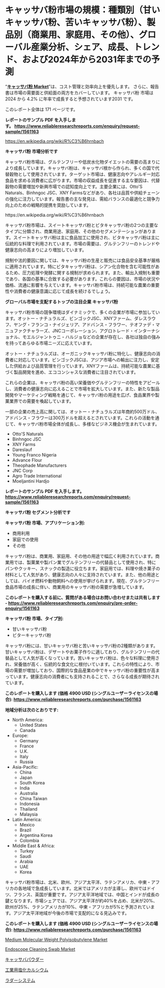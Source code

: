 <p><h1>キャッサバ粉市場の規模：種類別（甘いキャッサバ粉、苦いキャッサバ粉）、製品別（商業用、家庭用、その他）、グローバル産業分析、シェア、成長、トレンド、および2024年から2031年までの予測</h1></p><p>&ldquo;<strong><a href="https://www.reliableresearchreports.com/cassava-flour-r1561163">キャッサバ粉 Market</a></strong>&rdquo;は、コスト管理と効率向上を優先します。 さらに、報告書は市場の需要面と供給面の両方をカバーしています。 キャッサバ粉 市場は 2024 から 4.2% に年率で成長すると予想されています2031 です。</p>
<p>このレポート全体は 171 ページです。</p>
<p><strong>レポートのサンプル PDF を入手します。&nbsp;<a href="https://www.reliableresearchreports.com/enquiry/request-sample/1561163">https://www.reliableresearchreports.com/enquiry/request-sample/1561163</a></strong></p>
<p><a href="https://en.wikipedia.org/wiki/R%C3%B6hrnbach">https://en.wikipedia.org/wiki/R%C3%B6hrnbach</a></p>
<p><strong>キャッサバ粉 市場分析です</strong></p>
<p><p>キャッサバ粉市場は、グルテンフリーや低炭水化物ダイエットの需要の高まりにより成長しています。キャッサバ粉は、キャッサバ根から作られ、多くの国で代替穀物として使用されています。ターゲット市場は、健康志向やアレルギー対応食品を求める消費者に広がります。市場の収益成長を促進する主な要因は、代替穀物の需要増加や新興市場での認知度向上です。主要企業には、Otto'S Naturals、Binhngoc JSC、XNY Farmsなどがあり、各社は品質や供給チェーンの強化に注力しています。報告書の主な発見は、需給バランスの最適化と競争力向上のための戦略的提携を奨励しています。</p></p>
<p>https://en.wikipedia.org/wiki/R%C3%B6hrnbach</p>
<p><p>キャッサバ粉市場は、スイートキャッサバ粉とビタキャッサバ粉の2つの主要なタイプに分類され、商業用途、家庭用、その他のセグメンテーションがあります。スイートキャッサバ粉は主に食品加工に使用され、ビタキャッサバ粉は主に伝統的な料理で利用されています。市場の需要は、グルテンフリーのトレンドや健康志向の高まりにより増加しています。</p><p>規制や法的要因に関しては、キャッサバ粉の生産と販売には食品安全基準が厳格に適用されています。特にビタキャッサバ粉は、シアン化合物を含む可能性があるため、圧力処理や発酵に関する規制が求められます。また、輸出入規制も重要であり、各国の基準に合致する必要があります。これらの要因は、市場の状況や価格、流通に影響を与えています。キャッサバ粉市場は、持続可能な農業の重要性や消費者の健康意識に応じて成長を続けるでしょう。</p></p>
<p><strong>グローバル市場を支配するトップの注目企業 キャッサバ粉</strong></p>
<p><p>キャッサバ粉市場の競争環境はダイナミックで、多くの企業が市場に参加しています。オットー・ナチュラルズ、ビンゴックJSC、XNYファーム、ダレスラウフ、ヤング・フランコ・ナイジェリア、アドバンス・フラワー、テオファデ・マニュファクチャラーズ、JNCコーポレーション、アグロトレード・インターナショナル、モエルジャントゥニ・ハルジョなどの企業が存在し、各社は独自の強みを持ってあらゆる市場ニーズに応えています。</p><p>オットー・ナチュラルズは、オーガニックキャッサバ粉に特化し、健康志向の消費者に対応しています。ビンゴックJSCは、アジア市場への輸出に注力し、安定した供給および品質管理を行っています。XNYファームは、持続可能な農業に基づく製品開発を進め、エココンシャスな消費者に注目されています。</p><p>これらの企業は、キャッサバ粉の高い栄養価やグルテンフリーの特性をアピールし、消費者の健康志向に応えることで市場を拡大しています。また、新たな製品開発やマーケティング戦略を通じて、キャッサバ粉の用途を広げ、食品業界や製菓業界での需要を喚起しています。</p><p>一部の企業の売上高に関しては、オットー・ナチュラルズは年商約500万ドル、アドバンス・フラワーは300万ドルを超えるとされています。これらの活動を通じて、キャッサバ粉市場全体が成長し、多様なビジネス機会が生まれています。</p></p>
<p><ul><li>Otto'S Naturals</li><li>Binhngoc JSC</li><li>XNY Farms</li><li>Dareslauf</li><li>Young Franco Nigeria</li><li>Advance Flour</li><li>Theophade Manufacturers</li><li>JNC Corp</li><li>Agro Trade International</li><li>Moeljantini Hardjo</li></ul></p>
<p><strong>レポートのサンプル PDF を入手します。 <a href="https://www.reliableresearchreports.com/enquiry/request-sample/1561163">https://www.reliableresearchreports.com/enquiry/request-sample/1561163</a></strong></p>
<p><strong>キャッサバ粉 セグメント分析です</strong></p>
<p><strong>キャッサバ粉 市場、アプリケーション別:</strong></p>
<p><ul><li>商用利用</li><li>家庭での使用</li><li>その他</li></ul></p>
<p><p>キャッサバ粉は、商業用、家庭用、その他の用途で幅広く利用されています。商業用では、製菓業や製パン業でグルテンフリーの代替品として使用され、特にパンやクッキー、スナックの製造に役立ちます。家庭用では、料理や焼き菓子の材料として人気があり、健康志向の人々に支持されています。また、他の用途としては、バイオ燃料や動物飼料への使用が挙げられます。現在、グルテンフリー食品市場の成長に伴い、商業用のキャッサバ粉の需要が急増しています。</p></p>
<p><strong>このレポートを購入する前に、質問がある場合はお問い合わせまたは共有します - <a href="https://www.reliableresearchreports.com/enquiry/pre-order-enquiry/1561163">https://www.reliableresearchreports.com/enquiry/pre-order-enquiry/1561163</a></strong></p>
<p><strong>キャッサバ粉 市場、タイプ別:</strong></p>
<p><ul><li>甘いキャッサバ粉</li><li>ビターキャッサバ粉</li></ul></p>
<p><p>キャッサバ粉には、甘いキャッサバ粉と苦いキャッサバ粉の2種類があります。甘いキャッサバ粉は、デザートやお菓子作りに適しており、グルテンフリーの代替品として人気が高くなっています。苦いキャッサバ粉は、色々な料理に使用され、栄養価が高く、伝統的な食文化に根付いています。これらの特性により、市場の需要が増加しており、国際的な食品産業の中でキャッサバ粉の重要性が高まっています。健康志向の消費者にも支持されることで、さらなる成長が期待されています。</p></p>
<p><strong>このレポートを購入します (価格 4900 USD (シングルユーザーライセンスの場合): <a href="https://www.reliableresearchreports.com/purchase/1561163">https://www.reliableresearchreports.com/purchase/1561163</a></strong></p>
<p><strong>地域分析は次のとおりです:</strong></p>
<p><ul>
    <li>
        North America:
        <ul>
            <li>United States</li>
            <li>Canada</li>
        </ul>
    </li>
    <li>
        Europe:
        <ul>
            <li>Germany</li>
            <li>France</li>
            <li>U.K.</li>
            <li>Italy</li>
            <li>Russia</li>
        </ul>
    </li>
    <li>
        Asia-Pacific:
        <ul>
            <li>China</li>
            <li>Japan</li>
            <li>South Korea</li>
            <li>India</li>
            <li>Australia</li>
            <li>China Taiwan</li>
            <li>Indonesia</li>
            <li>Thailand</li>
            <li>Malaysia</li>
        </ul>
    </li>
    <li>
        Latin America:
        <ul>
            <li>Mexico</li>
            <li>Brazil</li>
            <li>Argentina Korea</li>
            <li>Colombia</li>
        </ul>
    </li>
    <li>
        Middle East & Africa:
        <ul>
            <li>Turkey</li>
            <li>Saudi</li>
            <li>Arabia</li>
            <li>UAE</li>
            <li>Korea</li>
        </ul>
    </li>
    </ul></p>
<p><p>キャッサバ粉市場は、北米、欧州、アジア太平洋、ラテンアメリカ、中東・アフリカの各地域で急成長しています。北米ではアメリカが主導し、欧州ではドイツ、フランス、英国が重要です。アジア太平洋地域では、中国とインドが成長の鍵となります。市場シェアでは、アジア太平洋が約40%を占め、北米が20%、欧州が25%、ラテンアメリカが10%、中東・アフリカが5%と予測されています。アジア太平洋地域が今後の市場で支配的になる見込みです。</p></p>
<p><strong>このレポートを購入します (価格 4900 USD (シングルユーザーライセンスの場合): <a href="https://www.reliableresearchreports.com/purchase/1561163">https://www.reliableresearchreports.com/purchase/1561163</a></strong></p>
<p><p><a href="https://medium.com/@sylviajacksonb5/this-report-aims-to-provide-a-comprehensive-presentation-of-the-global-market-for-medium-molecular-09082f0a1162">Medium Molecular Weight Polyisobutylene Market</a></p><p><a href="https://github.com/WayneGriffin411/Market-Research-Report-List-1/blob/main/endoscope-cleaning-swab-market.md">Endoscope Cleaning Swab Market</a></p><p><a href="https://github.com/lababdou/Market-Research-Report-List-6/blob/main/86327095877.md">キャッサバパウダー</a></p><p><a href="https://medium.com/@sheilabruen2023/industrial-calcium-chloride-market-%E3%81%AF-%E3%82%B3%E3%82%B9%E3%83%88%E7%AE%A1%E7%90%86%E3%81%A8%E5%8A%B9%E7%8E%87%E5%90%91%E4%B8%8A%E3%82%92%E5%84%AA%E5%85%88%E3%81%97%E3%81%BE%E3%81%99-%E3%81%95%E3%82%89%E3%81%AB-%E5%A0%B1%E5%91%8A%E6%9B%B8%E3%81%AF%E5%B8%82%E5%A0%B4%E3%81%AE%E9%9C%80%E8%A6%81%E9%9D%A2%E3%81%A8%E4%BE%9B%E7%B5%A6%E9%9D%A2%E3%81%AE%E4%B8%A1%E6%96%B9%E3%82%92%E3%82%AB%E3%83%90%E3%83%BC%E3%81%97%E3%81%A6%E3%81%84%E3%81%BE%E3%81%99-industrial-8a6062535818">工業用塩化カルシウム</a></p><p><a href="https://medium.com/@sheilabruen2023/%E3%83%A9%E3%83%80%E3%83%BC%E3%82%B7%E3%82%B9%E3%83%86%E3%83%A0%E5%B8%82%E5%A0%B4%E3%81%AE%E5%8B%95%E5%90%91%E3%81%A8%E6%88%90%E9%95%B7%E3%83%89%E3%83%A9%E3%82%A4%E3%83%90%E3%83%BC%E3%82%92%E5%88%86%E6%9E%90%E3%81%97-2024%E5%B9%B4%E3%81%8B%E3%82%892031%E5%B9%B4%E3%81%BE%E3%81%A7%E3%81%AE%E4%BA%88%E6%B8%AC%E3%82%92%E8%A1%8C%E3%81%84%E3%81%BE%E3%81%99-be270d584d80">ラダーシステム</a></p></p>